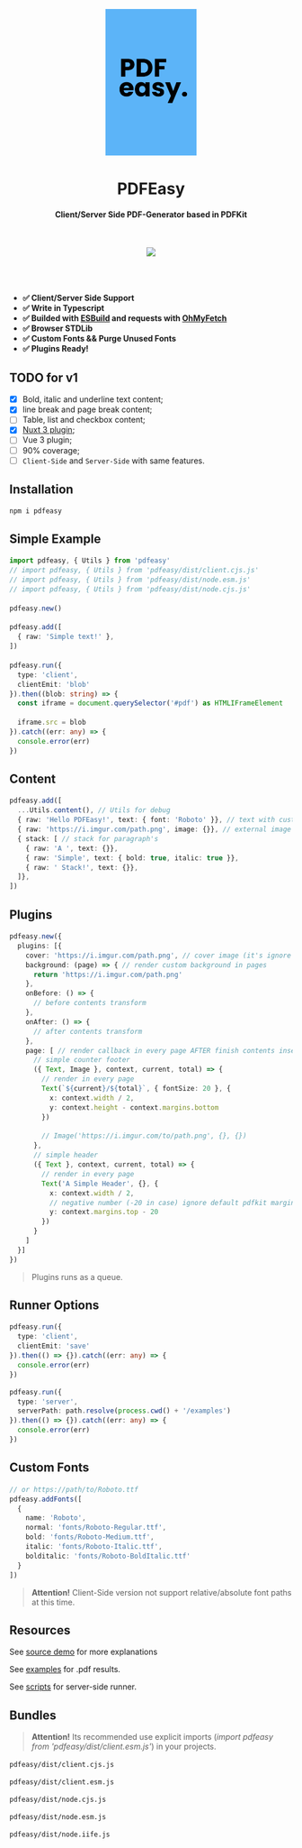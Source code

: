 <p align="center">
  <img src="./.github/logo.png" height="260">
</p>

<h1 align="center">
PDFEasy
</h1>
<h4 align="center">
Client/Server Side PDF-Generator based in PDFKit
<h4>
<br>
<p align="center">
  <a><img src="https://img.shields.io/github/license/Novout/pdfeasy?style=for-the-badge&color=5cb4f8&label="></a>
<p>

<br>
<br>

- **✅ Client/Server Side Support**
- **✅ Write in Typescript**
- **✅ Builded with [ESBuild](https://github.com/evanw/esbuild) and requests with [OhMyFetch](https://github.com/unjs/ohmyfetch)**
- **✅ Browser STDLib**
- **✅ Custom Fonts && Purge Unused Fonts**
- **✅ Plugins Ready!**

## TODO for v1

- [x] Bold, italic and underline text content;
- [x] line break and page break content;
- [ ] Table, list and checkbox content;
- [x] [Nuxt 3 plugin](https://github.com/betterwrite/nuxt-pdfeasy);
- [ ] Vue 3 plugin;
- [ ] 90% coverage;
- [ ] `Client-Side` and `Server-Side` with same features.

## Installation

```shell
npm i pdfeasy
```

## Simple Example

```ts
import pdfeasy, { Utils } from 'pdfeasy'
// import pdfeasy, { Utils } from 'pdfeasy/dist/client.cjs.js'
// import pdfeasy, { Utils } from 'pdfeasy/dist/node.esm.js'
// import pdfeasy, { Utils } from 'pdfeasy/dist/node.cjs.js'

pdfeasy.new()

pdfeasy.add([
  { raw: 'Simple text!' },
])

pdfeasy.run({
  type: 'client',
  clientEmit: 'blob'
}).then((blob: string) => {
  const iframe = document.querySelector('#pdf') as HTMLIFrameElement

  iframe.src = blob
}).catch((err: any) => {
  console.error(err)
})
```

## Content

```ts
pdfeasy.add([
  ...Utils.content(), // Utils for debug
  { raw: 'Hello PDFEasy!', text: { font: 'Roboto' }}, // text with custom font,
  { raw: 'https://i.imgur.com/path.png', image: {}}, // external image
  { stack: [ // stack for paragraph's
    { raw: 'A ', text: {}},
    { raw: 'Simple', text: { bold: true, italic: true }},
    { raw: ' Stack!', text: {}},
  ]},
])
```

## Plugins

```ts
pdfeasy.new({
  plugins: [{
    cover: 'https://i.imgur.com/path.png', // cover image (it's ignore default explicit margins insert)
    background: (page) => { // render custom background in pages
      return 'https://i.imgur.com/path.png'
    },
    onBefore: () => {
      // before contents transform
    },
    onAfter: () => {
      // after contents transform
    },
    page: [ // render callback in every page AFTER finish contents insert. Not support before at this time.
      // simple counter footer
      ({ Text, Image }, context, current, total) => {
        // render in every page
        Text(`${current}/${total}`, { fontSize: 20 }, {
          x: context.width / 2,
          y: context.height - context.margins.bottom
        })

        // Image('https://i.imgur.com/to/path.png', {}, {})
      },
      // simple header
      ({ Text }, context, current, total) => {
        // render in every page
        Text('A Simple Header', {}, {
          x: context.width / 2,
          // negative number (-20 in case) ignore default pdfkit margins
          y: context.margins.top - 20
        })
      }
    ]
  }]
})
```

> Plugins runs as a queue.

## Runner Options

```ts
pdfeasy.run({
  type: 'client',
  clientEmit: 'save'
}).then(() => {}).catch((err: any) => {
  console.error(err)
})
```

```ts
pdfeasy.run({
  type: 'server',
  serverPath: path.resolve(process.cwd() + '/examples')
}).then(() => {}).catch((err: any) => {
  console.error(err)
})
```

## Custom Fonts

```ts
// or https://path/to/Roboto.ttf
pdfeasy.addFonts([
  {
    name: 'Roboto',
    normal: 'fonts/Roboto-Regular.ttf',
    bold: 'fonts/Roboto-Medium.ttf',
    italic: 'fonts/Roboto-Italic.ttf',
    bolditalic: 'fonts/Roboto-BoldItalic.ttf'
  }
])
```

> **Attention!** Client-Side version not support relative/absolute font paths at this time.

## Resources

See [source demo](./demo) for more explanations

See [examples](./examples/) for .pdf results.

See [scripts](./scripts/generate/) for server-side runner.

## Bundles

> **Attention!** Its recommended use explicit imports (*import pdfeasy from 'pdfeasy/dist/client.esm.js'*) in your projects.

`pdfeasy/dist/client.cjs.js`

`pdfeasy/dist/client.esm.js`

`pdfeasy/dist/node.cjs.js`

`pdfeasy/dist/node.esm.js`

`pdfeasy/dist/node.iife.js`
